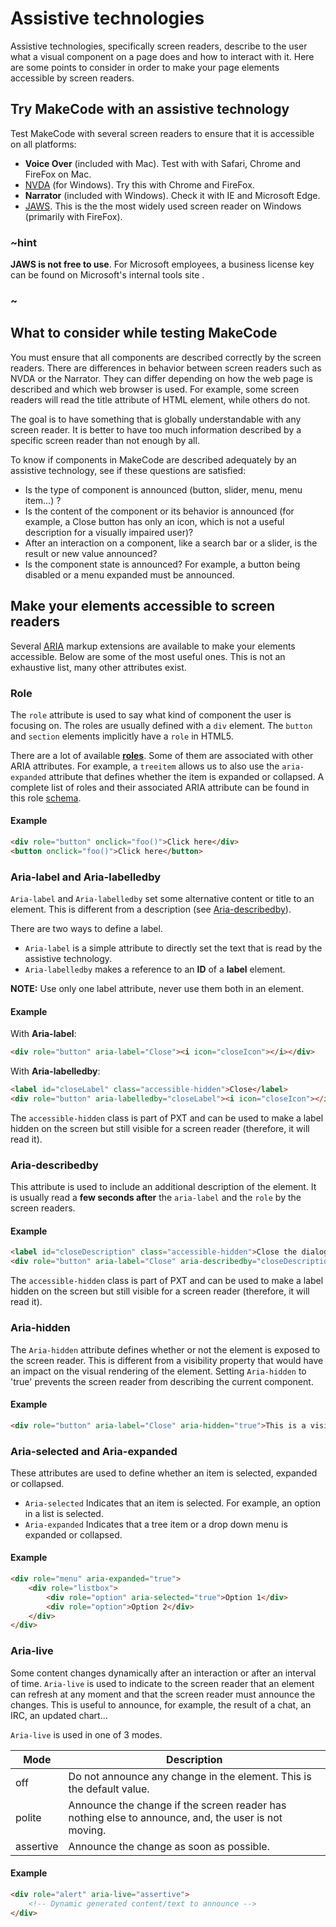 # Assistive technologies

Assistive technologies, specifically screen readers, describe to the user what a visual component on a page does and how to interact with it. Here are some points to consider in order to make your page elements accessible by screen readers.

## Try MakeCode with an assistive technology

Test MakeCode with several screen readers to ensure that it is accessible on all platforms:

* **Voice Over** (included with Mac). Test with with Safari, Chrome and FireFox on Mac.
* [NVDA](https://www.nvaccess.org/) (for Windows). Try this with Chrome and FireFox.
* **Narrator** (included with Windows). Check it with IE and Microsoft Edge.
* [JAWS](http://www.freedomscientific.com/Products/Blindness/JAWS). This is the the most widely used screen reader on Windows (primarily with FireFox).

### ~hint

**JAWS is not free to use**. For Microsoft employees, a business license key can be found on Microsoft's internal tools site .
### ~

## What to consider while testing MakeCode

You must ensure that all components are described correctly by the screen readers. There are  differences in behavior between screen readers such as NVDA or the Narrator. They can differ depending on how the web page is described and which web browser is used. For example, some screen readers will read the title attribute of HTML element, while others do not.

The goal is to have something that is globally understandable with any screen reader. It is better to have too much information described by a specific screen reader than not enough by all.

To know if components in MakeCode are described adequately by an assistive technology, see if these questions are satisfied:
* Is the type of component is announced (button, slider, menu, menu item...) ?
* Is the content of the component or its behavior is announced (for example, a Close button has only an icon, which is not a useful description for a visually impaired user)?
* After an interaction on a component, like a search bar or a slider, is the result or new value announced?
* Is the component state is announced? For example, a button being disabled or a menu expanded must be announced.

## Make your elements accessible to screen readers

Several [ARIA](http://www.w3.org/TR/wai-aria-1.1/) markup extensions are available to make your elements accessible. Below are some of the most useful ones. This is not an exhaustive list, many other attributes exist.

### Role

The ``role`` attribute is used to say what kind of component the user is focusing on. The roles are usually defined with a ``div`` element. The ``button`` and ``section`` elements implicitly have a ``role`` in HTML5.

There are a lot of available **[roles](http://www.w3.org/TR/wai-aria/roles)**. Some of them are associated with other ARIA attributes. For example, a ``treeitem`` allows us to also use the ``aria-expanded`` attribute that defines whether the item is expanded or collapsed. A complete list of roles and their associated ARIA attribute can be found in this role [schema](http://www.w3.org/TR/wai-aria/rdf_model.png).

#### Example

```html
<div role="button" onclick="foo()">Click here</div>
<button onclick="foo()">Click here</button>
```

### Aria-label and Aria-labelledby

``Aria-label`` and ``Aria-labelledby`` set some alternative content or title to an element. This is different from a description (see [Aria-describedby](#aria-describedby)).

There are two ways to define a label.

* ``Aria-label`` is a simple attribute to directly set the text that is read by the assistive technology.
* ``Aria-labelledby`` makes a reference to an **ID** of a **label** element.

**NOTE:** Use only one label attribute, never use them both in an element.

#### Example

With **Aria-label**:

```html
<div role="button" aria-label="Close"><i icon="closeIcon"></i></div>
```

With **Aria-labelledby**:

```html
<label id="closeLabel" class="accessible-hidden">Close</label>
<div role="button" aria-labelledby="closeLabel"><i icon="closeIcon"></i></div>
```

The ``accessible-hidden`` class is part of PXT and can be used to make a label hidden on the screen but still visible for a screen reader (therefore, it will read it).

### Aria-describedby

This attribute is used to include an additional description of the element. It is usually read a **few seconds after** the ``aria-label`` and the ``role`` by the screen readers.

#### Example

```html
<label id="closeDescription" class="accessible-hidden">Close the dialog and returns to the menu</label>
<div role="button" aria-label="Close" aria-describedby="closeDescription"><i icon="closeIcon"></i></div>
```

The ``accessible-hidden`` class is part of PXT and can be used to make a label hidden on the screen but still visible for a screen reader (therefore, it will read it).

### Aria-hidden

The ``Aria-hidden`` attribute defines whether or not the element is exposed to the screen reader. This is different from a visibility property that would have an impact on the visual rendering of the element. Setting ``Aria-hidden`` to 'true' prevents the screen reader from describing the current component.

#### Example

```html
<div role="button" aria-label="Close" aria-hidden="true">This is a visible button that will not be announced by the screen reader as long as aria-hidden is true</div>
```

### Aria-selected and Aria-expanded

These attributes are used to define whether an item is selected, expanded or collapsed.

* ``Aria-selected`` Indicates that an item is selected. For example, an option in a list is selected.
* ``Aria-expanded`` Indicates that a tree item or a drop down menu is expanded or collapsed.

#### Example

```html
<div role="menu" aria-expanded="true">
    <div role="listbox">
        <div role="option" aria-selected="true">Option 1</div>
        <div role="option">Option 2</div>
    </div>
</div>
```

### Aria-live

Some content changes dynamically after an interaction or after an interval of time. ``Aria-live`` is used to indicate to the screen reader that an element can refresh at any moment and that the screen reader must announce the changes. This is useful to announce, for example, the result of a chat, an IRC, an updated chart...

``Aria-live`` is used in one of 3 modes.

| Mode      | Description                                                                                            |
|-----------|--------------------------------------------------------------------------------------------------------|
| off       | Do not announce any change in the element. This is the default value.                                  |
| polite    | Announce the change if the screen reader has nothing else to announce, and, the user is not moving. |
| assertive | Announce the change as soon as possible.                                                               |

#### Example

```html
<div role="alert" aria-live="assertive">
    <!-- Dynamic generated content/text to announce -->
</div>
```
